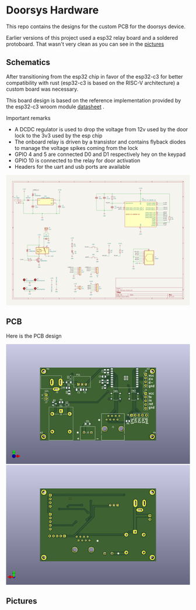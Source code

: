 <!-- vim: set tw=80: -->

# Doorsys Hardware

This repo contains the designs for the custom PCB for the doorsys device.

Earlier versions of this project used a esp32 relay board and a soldered
protoboard. That wasn't very clean as you can see in the [pictures](#pictures)

## Schematics

After transitioning from the esp32 chip in favor of the esp32-c3 for better
compatibility with rust (esp32-c3 is based on the RISC-V architecture) a custom
board was necessary.

This board design is based on the reference implementation provided by the
esp32-c3 wroom module [datasheet](https://www.espressif.com/sites/default/files/documentation/esp32-c3-wroom-02_datasheet_en.pdf)
.

Important remarks

- A DCDC regulator is used to drop the voltage from 12v used by the door lock to
  the 3v3 used by the esp chip
- The onboard relay is driven by a transistor and contains flyback diodes to
  manage the voltage spikes coming from the lock
- GPIO 4 and 5 are connected D0 and D1 respectively hey on the keypad
- GPIO 10 is connected to the relay for door activation
- Headers for the uart and usb ports are available

![Schematics](./assets/schematic.png)

## PCB

Here is the PCB design

![PCB Top](./assets/pcb-top.png)
![PCB Bottom](./assets/pcb-bottom.png)

## Pictures
